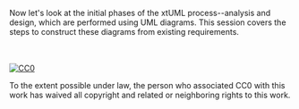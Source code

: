 Now let's look at the initial phases of the xtUML process--analysis and design, which are performed using UML diagrams. </span><span>This session covers the steps to construct these diagrams from existing requirements.

<div class="macro-embedly" contenteditable="false" data-url="https://www.youtube.com/watch?v=Uhfe5LucWpQ">
<div> </div>
</div>


<br><br>
[![CC0](http://i.creativecommons.org/p/zero/1.0/88x31.png) ](http://creativecommons.org/publicdomain/zero/1.0/)

To the extent possible under law, <span>the person who associated CC0</span> with this work has waived all copyright and related or neighboring rights to this work.

 